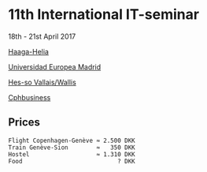 # 11th International IT-seminar

18th - 21st April 2017

[Haaga-Helia](http://www.haaga-helia.fi/en/frontpage)

[Universidad Europea Madrid](http://universidadeuropea.es/en/)

[Hes-so Vallais/Wallis](https://www.hevs.ch/en/)

[Cphbusiness](https://www.cphbusiness.dk/english/)

## Prices

```
Flight Copenhagen-Genève ≈ 2.500 DKK
Train Genève-Sion        ≈   350 DKK
Hostel                   ≈ 1.310 DKK
Food                           ? DKK
```

